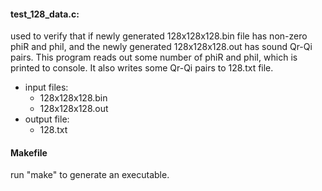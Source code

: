 #### test_128_data.c:
  used to verify that if newly generated 128x128x128.bin file has non-zero phiR and phiI, and the newly generated 128x128x128.out has sound Qr-Qi pairs. This program reads out some number of phiR and phiI, which is printed to console. It also writes some Qr-Qi pairs to 128.txt file.
* input files:
   * 128x128x128.bin
   * 128x128x128.out
* output file:
    * 128.txt
#### Makefile
run "make" to generate an executable.
